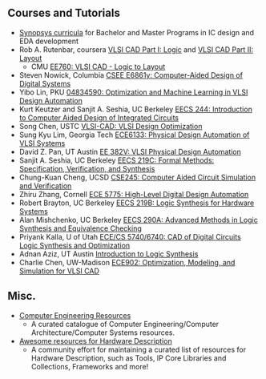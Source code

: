 ## Courses and Tutorials
 - [Synopsys curricula](https://www.synopsys.com/community/university-program/curriculum-programs.html) for Bachelor and Master Programs in IC design and EDA development
 - Rob A. Rutenbar, coursera [VLSI CAD Part I: Logic](https://www.coursera.org/learn/vlsi-cad-logic) and [VLSI CAD Part II: Layout](https://www.coursera.org/learn/vlsi-cad-layout)
   - CMU [EE760: VLSI CAD - Logic to Layout](https://course.ece.cmu.edu/~ee760/)
 - Steven Nowick, Columbia [CSEE E6861y: Computer-Aided Design of Digital Systems](http://www.cs.columbia.edu/~cs6861/)
 - Yibo Lin, PKU [04834590: Optimization and Machine Learning in VLSI Design Automation](https://limbo018.gitee.io/courses/spring2021-VLSICAD)
 - Kurt Keutzer and Sanjit A. Seshia, UC Berkeley [EECS 244: Introduction to Computer Aided Design of Integrated Circuits](https://people.eecs.berkeley.edu/~keutzer/classes/244fa2005/244fa2005-h6.htm)
 - Song Chen, USTC [VLSI-CAD: VLSI Design Optimization](http://staff.ustc.edu.cn/~songch/vlsi-cad.htm)
 - Sung Kyu Lim, Georgia Tech [ECE6133: Physical Design Automation of VLSI Systems](http://limsk.ece.gatech.edu/course/ece6133/)
 - David Z. Pan, UT Austin [EE 382V: VLSI Physical Design Automation](http://users.ece.utexas.edu/~dpan/EE382V_PDA/)
 - Sanjit A. Seshia, UC Berkeley [EECS 219C: Formal Methods: Specification, Verification, and Synthesis](https://people.eecs.berkeley.edu/~sseshia/219c/)
 - Chung-Kuan Cheng, UCSD [CSE245: Computer Aided Circuit Simulation and Verification](https://cseweb.ucsd.edu/classes/wi15/cse245-a/)
 - Zhiru Zhang, Cornell [ECE 5775: High-Level Digital Design Automation](https://www.csl.cornell.edu/courses/ece5775/)
 - Robert Brayton, UC Berkeley [EECS 219B: Logic Synthesis for Hardware Systems](https://people.eecs.berkeley.edu/~brayton/courses/219b/)
 - Alan Mishchenko, UC Berkeley [EECS 290A: Advanced Methods in Logic Synthesis and Equivalence Checking ](https://people.eecs.berkeley.edu/~alanmi/courses/2008_290A/)
 - Priyank Kalla, U of Utah [ECE/CS 5740/6740: CAD of Digital Circuits Logic Synthesis and Optimization](https://my.ece.utah.edu/~kalla/ECE5740/5740.pdf)
 - Adnan Aziz, UT Austin [Introduction to Logic Synthesis](http://users.ece.utexas.edu/~adnan/syn-07/)
 - Charlie Chen, UW-Madison [ECE902: Optimization, Modeling, and Simulation for VLSI CAD](http://homepages.cae.wisc.edu/~ece902/index.html)

<!--- - Gogul Ilango's notes [ASIC Design](https://gogul09.github.io/asic-design)-->

## Misc.
+ [Computer Engineering Resources](https://github.com/rajesh-s/computer-engineering-resources)
  - A curated catalogue of Computer Engineering/Computer Architecture/Computer Systems resources.
+ [Awesome resources for Hardware Description](https://hdl.github.io/awesome/)
  - A community effort for maintaining a curated list of resources for Hardware Description, such as Tools, IP Core Libraries and Collections, Frameworks and more!
